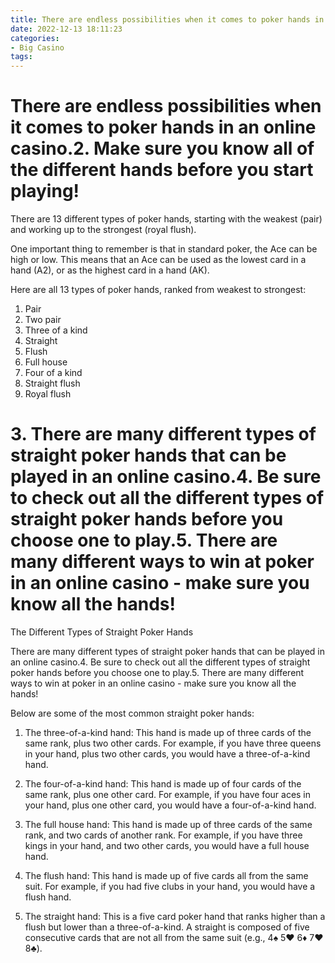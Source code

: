 ```yaml
---
title: There are endless possibilities when it comes to poker hands in an online casino.2. Make sure you know all of the different hands before you start playing!
date: 2022-12-13 18:11:23
categories:
- Big Casino
tags:
---
```



#  There are endless possibilities when it comes to poker hands in an online casino.2. Make sure you know all of the different hands before you start playing!

There are 13 different types of poker hands, starting with the weakest (pair) and working up to the strongest (royal flush).

One important thing to remember is that in standard poker, the Ace can be high or low. This means that an Ace can be used as the lowest card in a hand (A2), or as the highest card in a hand (AK).

Here are all 13 types of poker hands, ranked from weakest to strongest:

1. Pair
2. Two pair
3. Three of a kind
4. Straight
5. Flush
6. Full house
7. Four of a kind
8. Straight flush
9. Royal flush

# 3. There are many different types of straight poker hands that can be played in an online casino.4. Be sure to check out all the different types of straight poker hands before you choose one to play.5. There are many different ways to win at poker in an online casino - make sure you know all the hands!

The Different Types of Straight Poker Hands

There are many different types of straight poker hands that can be played in an online casino.4. Be sure to check out all the different types of straight poker hands before you choose one to play.5. There are many different ways to win at poker in an online casino - make sure you know all the hands!

Below are some of the most common straight poker hands:

1) The three-of-a-kind hand: This hand is made up of three cards of the same rank, plus two other cards. For example, if you have three queens in your hand, plus two other cards, you would have a three-of-a-kind hand.

2) The four-of-a-kind hand: This hand is made up of four cards of the same rank, plus one other card. For example, if you have four aces in your hand, plus one other card, you would have a four-of-a-kind hand.

3) The full house hand: This hand is made up of three cards of the same rank, and two cards of another rank. For example, if you have three kings in your hand, and two other cards, you would have a full house hand.

4) The flush hand: This hand is made up of five cards all from the same suit. For example, if you had five clubs in your hand, you would have a flush hand.

5) The straight hand: This is a five card poker hand that ranks higher than a flush but lower than a three-of-a-kind. A straight is composed of five consecutive cards that are not all from the same suit (e.g., 4♠ 5♥ 6♦ 7♥ 8♣).